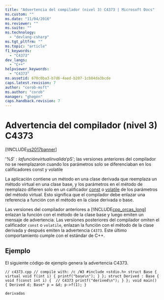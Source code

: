 ```yaml
---
title: "Advertencia del compilador (nivel 3) C4373 | Microsoft Docs"
ms.custom: ""
ms.date: "11/04/2016"
ms.reviewer: ""
ms.suite: ""
ms.technology: 
  - "devlang-csharp"
ms.tgt_pltfrm: ""
ms.topic: "article"
f1_keywords: 
  - "C4373"
dev_langs: 
  - "C++"
helpviewer_keywords: 
  - "C4373"
ms.assetid: 670c0ba3-b7d6-4aed-b207-1cb84da3bcde
caps.latest.revision: 7
author: "corob-msft"
ms.author: "corob"
manager: "ghogen"
caps.handback.revision: 7
---
```

# Advertencia del compilador (nivel 3) C4373
[!INCLUDE[vs2017banner](../../assembler/inline/includes/vs2017banner.md)]

'%$S': la función virtual invalida '%$pS'; las versiones anteriores del compilador no se reemplazaron cuando los parámetros solo se diferenciaban en los calificadores const y volatile  
  
 La aplicación contiene un método en una clase derivada que reemplaza un método virtual en una clase base, y los parámetros en el método de reemplazo difieren solo en un calificador [const](../../cpp/const-cpp.md) o [volatile](../../cpp/volatile-cpp.md) de los parámetros del método virtual. Esto significa que el compilador debe enlazar una referencia a función con el método en la clase derivada o base.  
  
 Las versiones del compilador anteriores a [!INCLUDE[cpp_orcas_long](../../cpp/includes/cpp_orcas_long_md.md)] enlazan la función con el método de la clase base y luego emiten un mensaje de advertencia. Las versiones posteriores del compilador omiten el calificador `const` o `volatile`, enlazan la función con el método de la clase derivada y después emiten la advertencia `C4373`. Este último comportamiento cumple con el estándar de C\+\+.  
  
## Ejemplo  
 El siguiente código de ejemplo genera la advertencia C4373.  
  
```  
// c4373.cpp // compile with: /c /W3 #include <stdio.h> struct Base { virtual void f(int i) { printf("base\n"); } }; struct Derived : Base { void f(const int i) {  // C4373 printf("derived\n"); } }; void main() { Derived d; Base* p = &d; p->f(1); }  
```  
  
```Output  
derivadas  
```